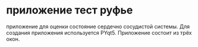 # приложение тест руфье
приложение для оценки состояние сердечно сосудистой системы. Для создания приложения используется PYqt5. Приложение состоит из трёх окон.
